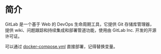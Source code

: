 # 简介
GitLab 是一个基于 Web 的 DevOps 生命周期工具，它提供 Git 存储库管理器，提供 wiki、问题跟踪和持续集成和部署管道功能，使用由 GitLab Inc. 开发的开源许可证。

可以通过 [docker-compose.yml](./docker-compose.yml) 直接部署，记得替换变量。